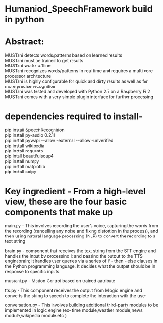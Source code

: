 # Humaniod_SpeechFramework build in python

# Abstract:

MUSTani detects words/patterns based on learned results <br />
MUSTani must be trained to get results <br />
MUSTani works offline <br />
MUSTani recognizes words/patterns in real time and requires a multi core processor architecture <br />
MUSTani is highly configurable for quick and dirty results as well as for more precise recognition <br />
MUSTani was tested and developed with Python 2.7 on a Raspberry Pi 2 <br />
MUSTani comes with a very simple plugin interface for further processing <br />

# dependencies required to install- <br />
pip install SpeechRecognition <br />
pip install py-audio 0.2.11 <br />
pip install pywapi --allow -external --allow -unverified <br />
pip install wikipedia <br />
pip install requests <br />
pip intall beautifulsoup4 <br />
pip install numpy <br />
pip install matplotlib <br />
pip install scipy <br />


# Key ingredient - From a high-level view, these are the four basic components that make up

main.py - This involves recording the user’s voice, capturing the
words from the recording (cancelling any noise and fixing distortion in the process), and
then using natural language processing (NLP) to convert the recording to a text string

brain.py - component that receives the text string from the STT
engine and handles the input by processing it and passing the output to the TTS enginebrain; 
it handles user queries via a series of if - then - else clauses in the Python programming language. 
It decides what the output should be in response to specific inputs.

mustani.py - Motion Control based on trained aatribute

tts.py - This component receives the output from Mlogic engine and converts the string to
speech to complete the interaction with the user

conversation.py - This involves building additional third-party modules to be implemented in logic engine
(ex- time module,weather module,news module,wikipedia module.etc )
